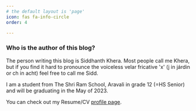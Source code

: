 ```yaml
---
# the default layout is 'page'
icon: fas fa-info-circle
order: 4

---
```


### Who is the author of this blog?

The person writing this blog is Siddhanth Khera. Most people call me Khera, but if you find it hard to pronounce the voiceless velar fricative 'x' (j in járdin or ch in acht) feel free to call me Sidd.

I am a student from The Shri Ram School, Aravali in grade 12 (=HS Senior) and will be graduating in the May of 2023.

You can check out my Resume/CV [profile page](https://siddkhera.xyz/resume/).

